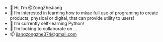 - 👋 Hi, I’m @ZongZheJiang
- 👀 I’m interested in learning how to mkae full use of programing to create products, physical or digital, that can provide utility to users!
- 🌱 I’m currently self-learning Python!
- 💞️ I’m looking to collaborate on ...
- 📫 jiangzongzhe374@gmail.com

<!---
ZongZheJiang/ZongZheJiang is a ✨ special ✨ repository because its `README.md` (this file) appears on your GitHub profile.
You can click the Preview link to take a look at your changes.
--->
